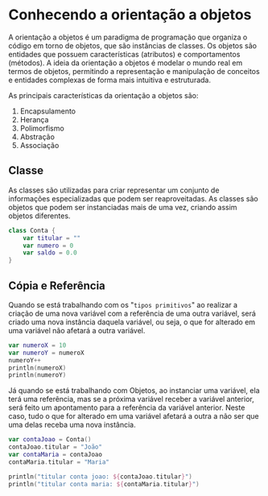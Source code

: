 # Conhecendo a orientação a objetos

A orientação a objetos é um paradigma de programação que organiza o código em torno de objetos, que são instâncias de
classes. Os objetos são entidades que possuem características (atributos) e comportamentos (métodos). A ideia da
orientação a objetos é modelar o mundo real em termos de objetos, permitindo a representação e manipulação de conceitos
e entidades complexas de forma mais intuitiva e estruturada.

As principais características da orientação a objetos são:

1. Encapsulamento
2. Herança
3. Polimorfismo
4. Abstração
5. Associação

## Classe

As classes são utilizadas para criar representar um conjunto de informações especializadas que podem ser
reaproveitadas. As classes são objetos que podem ser instanciadas mais de uma vez, criando assim objetos diferentes.

```kotlin
class Conta {
    var titular = ""
    var numero = 0
    var saldo = 0.0
}
```

## Cópia e Referência

Quando se está trabalhando com os "`tipos primitivos`" ao realizar a criação de uma nova variável com a referência de
uma outra variável, será criado uma nova instância daquela variável, ou seja, o que for alterado em uma variável não
afetará a outra variável.

```kotlin
var numeroX = 10
var numeroY = numeroX
numeroY++
println(numeroX)
println(numeroY)
```

Já quando se está trabalhando com Objetos, ao instanciar uma variável, ela terá uma referência, mas se a próxima
variável receber a variável anterior, será feito um apontamento para a referência da variável anterior. Neste caso, tudo
o que for alterado em uma variável afetará a outra a não ser que uma delas receba uma nova instância.

```kotlin
var contaJoao = Conta()
contaJoao.titular = "João"
var contaMaria = contaJoao
contaMaria.titular = "Maria"

println("titular conta joao: ${contaJoao.titular}")
println("titular conta maria: ${contaMaria.titular}")
```
